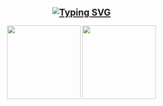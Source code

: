 <a align="center" href="https://github.com/rai-pramana">
  <h2 align="center"><a href="https://git.io/typing-svg"><img src="https://readme-typing-svg.herokuapp.com?font=Poppins&weight=500&size=28&pause=1000&color=FFD95B&center=true&random=false&width=435&lines=Rai+Pramana's+GitHub+Stats" alt="Typing SVG" /></a></h2>
  <div align=center>
    <img height=172 align="center" src="https://github-readme-stats-eight-theta.vercel.app/api?username=rai-pramana&show_icons=true&theme=great-gatsby&bg_color=00000000&include_all_commits=true&count_private=true&hide_title=true"/>
    <img height=172 align="center" src="https://github-readme-stats-eight-theta.vercel.app/api/top-langs/?username=rai-pramana&layout=compact&langs_count=8&theme=great-gatsby&bg_color=00000000"/>
  </div>
</a>
